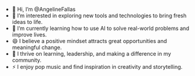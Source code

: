 - 👋 Hi, I’m @AngelineFallas
 - 👀 I’m interested in exploring new tools and technologies to bring fresh ideas to life.
 - 🌱 I’m currently learning how to use  AI to solve real-world problems and improve lives.
 - 😄 I believe a positive mindset attracts great opportunities and meaningful change.
 - 💞️ I thrive on learning, leadership, and making a difference in my community.
 - ⚡ I enjoy pop music and find inspiration in creativity and storytelling.
